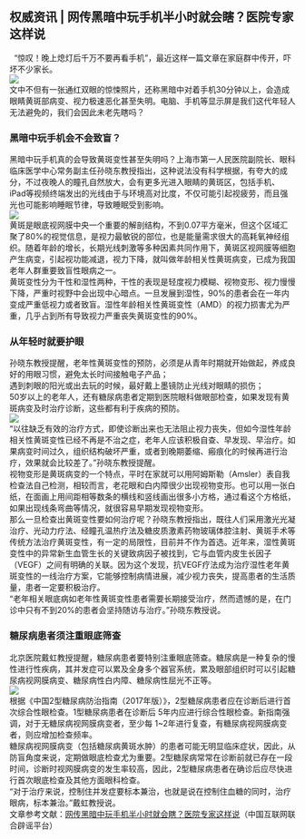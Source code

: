 ## 权威资讯 | 网传黑暗中玩手机半小时就会瞎？医院专家这样说  
&nbsp; “惊叹！晚上熄灯后千万不要再看手机”，最近这样一篇文章在家庭群中传开，吓坏不少家长。  
![](http://cdncms.v-keep.cn/wp-content/uploads/2019/12/timgzc.jpg)  
文中不但有一张通红双眼的惊悚照片，还称黑暗中对着手机30分钟以上，会造成眼睛黄斑部病变、视力极速恶化甚至失明。电脑、手机等显示屏是我们这代年轻人无法避免的，我们会因此未老先瞎吗？  
### 黑暗中玩手机会不会致盲？  
黑暗中玩手机真的会导致黄斑变性甚至失明吗？上海市第一人民医院副院长、眼科临床医学中心常务副主任孙晓东教授指出，这种说法没有科学根据，有夸大的成分，不过夜晚人的瞳孔自然放大，会有更多光进入眼睛的黄斑区，包括手机、iPad等视频终端发出的光线由于与环境高对比度，不仅可能引起视疲劳，而且强光也可能影响睡眠节律，导致睡眠受到影响。  
![](http://cdncms.v-keep.cn/wp-content/uploads/2019/12/timg-17.gif)  
黄斑是眼底视网膜中央一个重要的解剖结构，不到0.07平方毫米，但这个区域汇聚了80%的视觉信息，是视力最敏锐的部位，也是能量需求很大的高耗氧神经组织。随着年龄的增长，长期光线刺激等多种因素共同作用下，黄斑区视网膜等细胞产生病变，引起视功能减退，视力下降，就叫做年龄相关性黄斑病变，已成为我国老年人群重要致盲性眼病之一。  
黄斑变性分为干性和湿性两种，干性的表现是轻度视力模糊、视物变形、视力慢慢下降，严重时视野中会出现中心暗点。一旦发展到湿性，90%的患者会在一年内变成严重低视力或者致盲。湿性年龄相关性黄斑变性（AMD）的视力损害尤为严重，几乎占到所有导致视力严重丧失黄斑变性的90%。  
### 从年轻时就要护眼  
孙晓东教授提醒，老年性黄斑变性的预防，必须是从青年时期就开始做起，养成良好的用眼习惯，避免太长时间接触电子产品；  
遇到刺眼的阳光或出去玩的时候，最好戴上墨镜防止光线对眼睛的损伤；  
50岁以上的老年人，还有糖尿病患者定期到医院眼科做眼部检查，如果发现有黄斑病变及时治疗诊断，这些都有利于疾病的预防。  
![](http://cdncms.v-keep.cn/wp-content/uploads/2019/09/timgcscd.jpg)  
“以往缺乏有效的治疗方式，即使诊断出来也无法阻止视力丧失，但如今湿性年龄相关性黄斑变性已经不再是不治之症，老年人应该积极自查、早发现、早治疗。如果病变时间过久，组织结构破坏严重，或者到晚期萎缩、瘢痕化的时候再进行治疗，效果就会比较差了。”孙晓东教授提醒。  
视物变形是黄斑病变的一个特点，平时在家就可以用阿姆斯勒（Amsler）表自我检查法自己检测，相较而言，老花眼和白内障很少出现视物变形。也可以用一张白纸，在面画上用间距相等数条的横线和竖线画出很多小方格，通过看这个方格纸，如果出现线条弯曲等情况，就很容易早期发现视物变形。  
那么一旦检查出黄斑变性要如何治疗呢？孙晓东教授指出，既往人们采用激光光凝治疗、光动力疗法、经瞳孔温热疗法及糖皮质激素药物玻璃体腔注射、黄斑手术等传统方法治疗黄斑变性，有一定的局限性，目前并不作为首选。近年来，湿性黄斑变性中的异常新生血管生长的关键致病因子被找到，它与血管内皮生长因子（VEGF）之间有明确的关联。因为这个发现，抗VEGF疗法成为治疗湿性老年黄斑变性的一线治疗方案，它能够控制病情进展，减少视力丧失，提高患者的生活质量，患者一定要积极治疗。  
“老年相关眼底病如老年性黄斑变性患者需要长期接受治疗，然而遗憾的是，在门诊中只有不到20%的患者会坚持随访与治疗。”孙晓东教授说。  
### 糖尿病患者须注重眼底筛查  
北京医院戴虹教授提醒，糖尿病患者要特别注重眼底筛查。糖尿病是一种复杂的慢性进行性疾病，其并发症可以累及全身多个器官系统，累及眼部组织时可以引起糖尿病视网膜病变、糖尿病性白内障、糖尿病性屈光不正等。  
![](http://cdncms.v-keep.cn/wp-content/uploads/2019/11/q4.jpg)  
根据《中国2型糖尿病防治指南（2017年版）》，2型糖尿病患者应在诊断后进行首次综合性眼检查。1型糖尿病患者在诊断后 5年内应进行综合性眼检查。新指南强调，对于无糖尿病视网膜病变者，至少每 1~2年进行复查，有糖尿病视网膜病变者，则应增加检查频率。  
糖尿病视网膜病变（包括糖尿病黄斑水肿）的患者可能无明显临床症状，因此，从防盲角度来说，定期做眼底检查尤为重要。2型糖尿病常常在诊断前就已存在一段时间，诊断时视网膜病变的发生率较高，因此，2型糖尿病患者在确诊后应尽快进行首次眼底检查及其他方面眼科检查。  
“对于治疗来说，控制住并发症要标本兼治，也就是说在控制住血糖的同时，治疗眼病，标本兼治。”戴虹教授说。  
文章参考文献：<a href="http://www.piyao.org.cn/2019-10/10/c_1210304265.htm">网传黑暗中玩手机半小时就会瞎？医院专家这样说</a>（中国互联网联合辟谣平台）  
